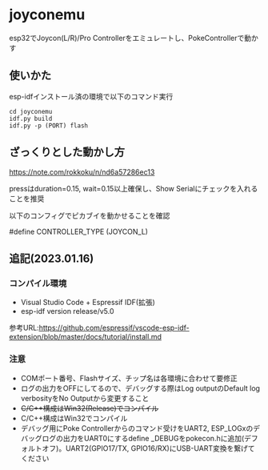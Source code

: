 # joyconemu
esp32でJoycon(L/R)/Pro Controllerをエミュレートし、PokeControllerで動かす

## 使いかた
esp-idfインストール済の環境で以下のコマンド実行
```
cd joyconemu
idf.py build
idf.py -p (PORT) flash
```
## ざっくりとした動かし方
https://note.com/rokkoku/n/nd6a57286ec13

pressはduration=0.15, wait=0.15以上確保し、Show Serialにチェックを入れることを推奨


以下のコンフィグでピカブイを動かせることを確認

#define CONTROLLER_TYPE (JOYCON_L)

## 追記(2023.01.16)

### コンパイル環境

- Visual Studio Code + Espressif IDF(拡張)
- esp-idf version release/v5.0

参考URL:https://github.com/espressif/vscode-esp-idf-extension/blob/master/docs/tutorial/install.md

### 注意

- COMポート番号、Flashサイズ、チップ名は各環境に合わせて要修正
- ログの出力をOFFにしてるので、デバッグする際はLog outputのDefault log verbosityをNo Outputから変更すること
- ~~C/C++構成はWin32(Release)でコンパイル~~
- C/C++構成はWin32でコンパイル
- デバッグ用にPoke Controllerからのコマンド受けをUART2, ESP_LOGxのデバッグログの出力をUART0にするdefine _DEBUGをpokecon.hに追加(デフォルトオフ)。UART2(GPIO17/TX, GPIO16/RX)にUSB-UART変換を繋げてください
